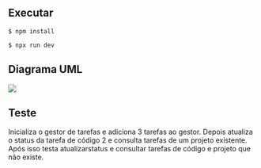 ## Executar

<!--sec data-title="Prompt: macOS and Linux" data-id="OSX_Linux_prompt" data-collapse=true ces-->

    $ npm install
    
<!--endsec-->

<!--sec data-title="Prompt: macOS and Linux" data-id="OSX_Linux_prompt" data-collapse=true ces-->

    $ npx run dev
    
<!--endsec-->

## Diagrama UML
![](https://github.com/user-attachments/assets/7cbd9dad-c892-40ac-ad22-d254ce4db07e)


## Teste

Inicializa o gestor de tarefas e adiciona 3 tarefas ao gestor.
Depois atualiza o status da tarefa de código 2 e consulta tarefas de um projeto existente.
Após isso testa atualizarstatus e consultar tarefas de código e projeto que não existe.
